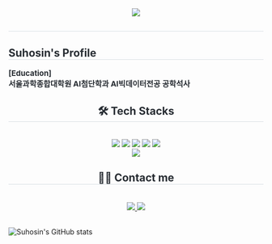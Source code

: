 <div align= "center">
    <img src="https://capsule-render.vercel.app/api?type=waving&color=gradient&height=180&text=Suhosin's%20Github&animation=blinking&fontColor=000000&fontSize=90" />
</div>

<div align= "center"> 
  <h2 style="border-bottom: 1px solid #d8dee4; color: #282d33;">  </h2>  
  <div style="font-weight: 700; font-size: 15px; text-align: center; color: #282d33;">  </div> 
</div>

<div style="text-align: left;"> 
    <h2 style="border-bottom: 1px solid #d8dee4; color: #282d33;"> Suhosin's Profile </h2>  
    <div style="font-weight: 700; font-size: 15px; text-align: left; color: #282d33;"> [Education] <br> </li></li>서울과학종합대학원 AI첨단학과 AI빅데이터전공 공학석사 </div> 
</div>
    

<div align= "center">
  <h2 style="border-bottom: 1px solid #d8dee4; color: #282d33;"> 🛠️ Tech Stacks </h2> <br> 
  <div style="margin: 0 auto; text-align: center;" align= "center"> <img src="https://img.shields.io/badge/C-A8B9CC?style=flat-square&logo=C&logoColor=white">
    <img src="https://img.shields.io/badge/Java-007396?style=flat-square&logo=Java&logoColor=white">
    <img src="https://img.shields.io/badge/HTML5-E34F26?style=flat-square&logo=HTML5&logoColor=white">
    <img src="https://img.shields.io/badge/Python-3776AB?style=flat-square&logo=Python&logoColor=white">
    <img src="https://img.shields.io/badge/Linux-FCC624?style=flat-square&logo=Linux&logoColor=white">
    <br/><img src="https://img.shields.io/badge/Tensorflow-FF6F00?style=flat-square&logo=Tensorflow&logoColor=white">
  </div>
</div>

<div align= "center">
  <h2 style="border-bottom: 1px solid #d8dee4; color: #282d33;"> 🧑‍💻 Contact me </h2> <br> 
  <div align= "center"> <a href=https://www.instagram.com/suhosin_> <img src="https://img.shields.io/badge/Instagram-E4405F?style=flat-square&logo=Instagram&logoColor=white&link=https://www.instagram.com/suhosin_"> </a>
      <a href=mailto:suhosin@kakao.com> <img src="https://img.shields.io/badge/Gmail-EA4335?style=flat-square&logo=Gmail&logoColor=white&link=mailto:suhosin@kakao.com"> </a>
  </div>  <br> 
  <div align= "center">  </div> 
</div>
</div>

![Suhosin's GitHub stats](https://github-readme-stats.vercel.app/api?username=SuHosinn&show_icons=true&theme=radical)  

<!--
**SuHosinn/SuHosinn** is a ✨ _special_ ✨ repository because its `README.md` (this file) appears on your GitHub profile.

Here are some ideas to get you started:

- 🔭 I’m currently working on ...
- 🌱 I’m currently learning ...
- 👯 I’m looking to collaborate on ...
- 🤔 I’m looking for help with ...
- 💬 Ask me about ...
- 📫 How to reach me: ...
- 😄 Pronouns: ...
- ⚡ Fun fact: ...
-->
